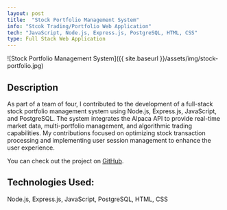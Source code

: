 ```yaml
---
layout: post
title:  "Stock Portfolio Management System"
info: "Stcok Trading/Portfolio Web Application"
tech: "JavaScript, Node.js, Express.js, PostgreSQL, HTML, CSS"
type: Full Stack Web Application
---
```

![Stock Portfolio Management System]({{ site.baseurl }}/assets/img/stock-portfolio.jpg)

## Description
As part of a team of four, I contributed to the development of a full-stack stock portfolio management system using Node.js, Express.js, JavaScript, and PostgreSQL. The system integrates the Alpaca API to provide real-time market data, multi-portfolio management, and algorithmic trading capabilities. My contributions focused on optimizing stock transaction processing and implementing user session management to enhance the user experience.

You can check out the project on <a href="https://github.com/kaunghz/VirtuAlgo" target="_blank">GitHub</a>.

## Technologies Used:
Node.js, Express.js, JavaScript, PostgreSQL, HTML, CSS
